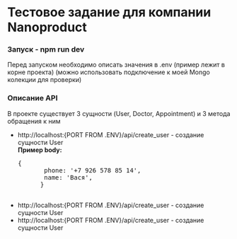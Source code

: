 
<h1> Тестовое задание для компании Nanoproduct </h1>


<h3> Запуск - npm run dev </h3>

<p> Перед запуском необходимо описать значения в .env (пример лежит в корне проекта) (можно использовать подключение к моей Mongo колекции для проверки) </p>

<h3> Описание API </h3>
<p>В проекте существует 3 сущности (User, Doctor, Appointment) и 3 метода обращения к ним</p>
<ul>
  <li>http://localhost:{PORT FROM .ENV}/api/create_user - создание сущности User</li> 
    <b>Пример body:</b>
    <pre>{
       phone: '+7 926 578 85 14',
       name: 'Вася',
      }
  </pre>
  <li>http://localhost:{PORT FROM .ENV}/api/create_user - создание сущности User</li>
  <li>http://localhost:{PORT FROM .ENV}/api/create_user - создание сущности User</li>

</ul>
